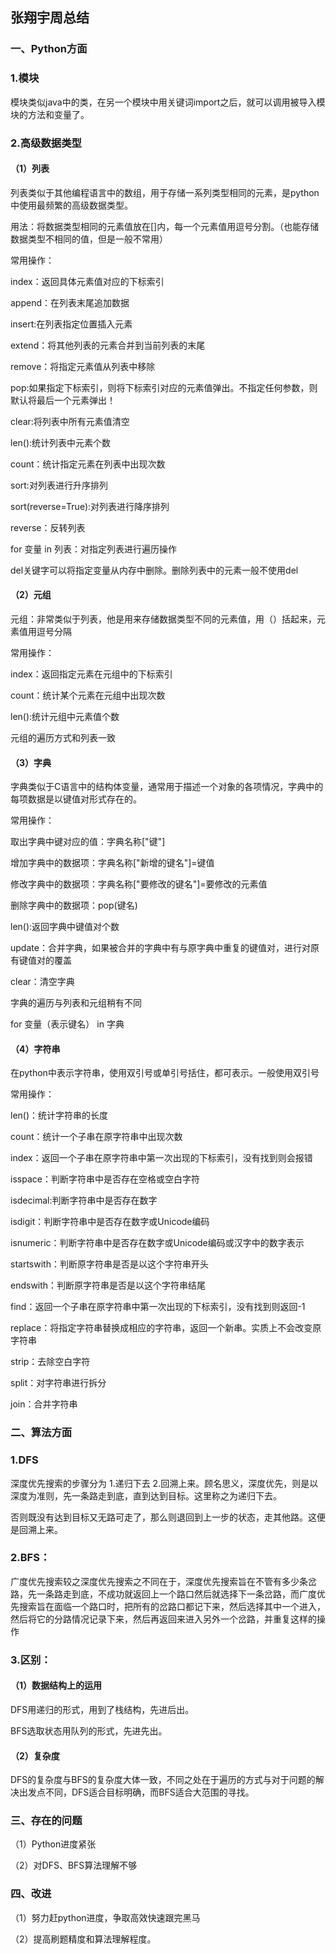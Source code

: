 ## 张翔宇周总结

### 一、Python方面

### 1.模块

模块类似java中的类，在另一个模块中用关键词import之后，就可以调用被导入模块的方法和变量了。

### 2.高级数据类型

#### （1）列表

列表类似于其他编程语言中的数组，用于存储一系列类型相同的元素，是python中使用最频繁的高级数据类型。

用法：将数据类型相同的元素值放在[]内，每一个元素值用逗号分割。（也能存储数据类型不相同的值，但是一般不常用）

常用操作：

index：返回具体元素值对应的下标索引

append：在列表末尾追加数据

insert:在列表指定位置插入元素

extend：将其他列表的元素合并到当前列表的末尾

remove：将指定元素值从列表中移除

pop:如果指定下标索引，则将下标索引对应的元素值弹出。不指定任何参数，则默认将最后一个元素弹出！

clear:将列表中所有元素值清空

len():统计列表中元素个数

count：统计指定元素在列表中出现次数

sort:对列表进行升序排列

sort(reverse=True):对列表进行降序排列

reverse：反转列表

for 变量 in 列表：对指定列表进行遍历操作

del关键字可以将指定变量从内存中删除。删除列表中的元素一般不使用del

#### （2）元组

元组：非常类似于列表，他是用来存储数据类型不同的元素值，用（）括起来，元素值用逗号分隔

常用操作：

index：返回指定元素在元组中的下标索引

count：统计某个元素在元组中出现次数

len():统计元组中元素值个数

元组的遍历方式和列表一致

#### （3）字典

字典类似于C语言中的结构体变量，通常用于描述一个对象的各项情况，字典中的每项数据是以键值对形式存在的。

常用操作：

取出字典中键对应的值：字典名称["键"]

增加字典中的数据项：字典名称["新增的键名"]=键值

修改字典中的数据项：字典名称["要修改的键名"]=要修改的元素值

删除字典中的数据项：pop(键名)

len():返回字典中键值对个数

update：合并字典，如果被合并的字典中有与原字典中重复的键值对，进行对原有键值对的覆盖

clear：清空字典

字典的遍历与列表和元组稍有不同

for  变量（表示键名） in 字典

#### （4）字符串

在python中表示字符串，使用双引号或单引号括住，都可表示。一般使用双引号

常用操作：

len()：统计字符串的长度

count：统计一个子串在原字符串中出现次数

index：返回一个子串在原字符串中第一次出现的下标索引，没有找到则会报错

isspace：判断字符串中是否存在空格或空白字符

isdecimal:判断字符串中是否存在数字

isdigit：判断字符串中是否存在数字或Unicode编码

isnumeric：判断字符串中是否存在数字或Unicode编码或汉字中的数字表示

startswith：判断原字符串是否是以这个字符串开头

endswith：判断原字符串是否是以这个字符串结尾

find：返回一个子串在原字符串中第一次出现的下标索引，没有找到则返回-1

replace：将指定字符串替换成相应的字符串，返回一个新串。实质上不会改变原字符串

strip：去除空白字符

split：对字符串进行拆分

join：合并字符串

### 二、算法方面

### 1.DFS

深度优先搜索的步骤分为 1.递归下去 2.回溯上来。顾名思义，深度优先，则是以深度为准则，先一条路走到底，直到达到目标。这里称之为递归下去。

否则既没有达到目标又无路可走了，那么则退回到上一步的状态，走其他路。这便是回溯上来。

### 2.BFS：

广度优先搜索较之深度优先搜索之不同在于，深度优先搜索旨在不管有多少条岔路，先一条路走到底，不成功就返回上一个路口然后就选择下一条岔路，而广度优先搜索旨在面临一个路口时，把所有的岔路口都记下来，然后选择其中一个进入，然后将它的分路情况记录下来，然后再返回来进入另外一个岔路，并重复这样的操作

### 3.区别：

#### （1）数据结构上的运用

DFS用递归的形式，用到了栈结构，先进后出。

BFS选取状态用队列的形式，先进先出。

#### （2）复杂度

DFS的复杂度与BFS的复杂度大体一致，不同之处在于遍历的方式与对于问题的解决出发点不同，DFS适合目标明确，而BFS适合大范围的寻找。

### 三、存在的问题

（1）Python进度紧张

（2）对DFS、BFS算法理解不够

### 四、改进

（1）努力赶python进度，争取高效快速跟完黑马

（2）提高刷题精度和算法理解程度。









